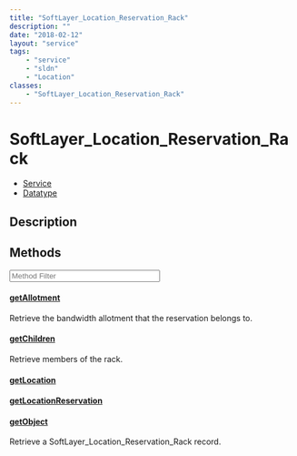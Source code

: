 ```yaml
---
title: "SoftLayer_Location_Reservation_Rack"
description: ""
date: "2018-02-12"
layout: "service"
tags:
    - "service"
    - "sldn"
    - "Location"
classes:
    - "SoftLayer_Location_Reservation_Rack"
---
```

# SoftLayer_Location_Reservation_Rack
<div id='service-datatype'>
    <ul id='sldn-reference-tabs'>
    <li id='service'> <a href='/reference/services/SoftLayer_Location_Reservation_Rack' >Service</a></li>    <li id='datatype'> <a href='/reference/datatypes/SoftLayer_Location_Reservation_Rack' >Datatype</a></li>
    </ul>
</div>

## Description






        
<div id="properties" class="content service-content">

## Methods

<div class="view-filters">
    <div class="clearfix">
        <div class="search-input-box">
            <input placeholder="Method Filter" onkeyup="titleSearch(inputId='edit-combine', divId='method-div', elementClass='method-row')" 
                type="text" id="edit-combine" value="" size="30" maxlength="128" class="form-text">
        </div>
    </div>
</div>

<div id="method-div">

<div class="method-row">

#### [getAllotment](/reference/services/SoftLayer_Location_Reservation_Rack/getAllotment)
Retrieve the bandwidth allotment that the reservation belongs to.

</div>

<div class="method-row">

#### [getChildren](/reference/services/SoftLayer_Location_Reservation_Rack/getChildren)
Retrieve members of the rack.

</div>

<div class="method-row">

#### [getLocation](/reference/services/SoftLayer_Location_Reservation_Rack/getLocation)


</div>

<div class="method-row">

#### [getLocationReservation](/reference/services/SoftLayer_Location_Reservation_Rack/getLocationReservation)


</div>

<div class="method-row">

#### [getObject](/reference/services/SoftLayer_Location_Reservation_Rack/getObject)
Retrieve a SoftLayer_Location_Reservation_Rack record.

</div>
</div>

</div>

